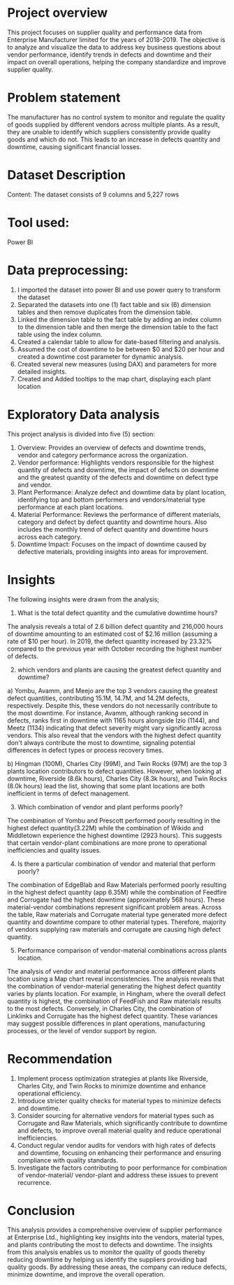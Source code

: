 # Project overview 
This project focuses on supplier quality and performance data from Enterprise Manufacturer limited for the years of 2018-2019. The objective is to analyze and visualize the data to address key business questions about vendor performance, identify trends in defects and downtime and their impact on overall operations, helping the company standardize and improve supplier quality.

# Problem statement
The manufacturer has no control system to monitor and regulate the quality of goods supplied by different vendors across multiple plants. As a result, they are unable to identify which suppliers consistently provide quality goods and which do not. This leads to an increase in defects quantity and downtime, causing significant financial losses.

# Dataset Description
Content: The dataset consists of 9 columns and 5,227 rows

# Tool used: 
Power BI

# Data preprocessing:
1. I imported the dataset into power BI and use power query to transform the dataset
2. Separated the datasets into one (1) fact table and six (6) dimension tables and then remove duplicates from the dimension table.
3. Linked the dimension table to the fact table by adding an index column to the dimension table and then merge the dimension table to the fact table using the index column.
4. Created a calendar table to allow for date-based filtering and analysis.
5. Assumed the cost of downtime to be between $0 and $20 per hour and created a downtime cost parameter for dynamic analysis.
6. Created several new measures (using DAX) and parameters for more detailed insights.
7. Created and Added tooltips to the map chart, displaying each plant location
 
# Exploratory Data analysis
This project analysis is divided into five (5) section:
1. Overview: Provides an overview of defects and downtime trends, vendor and category performance across the organization.
2. Vendor performance: Highlights vendors responsible for the highest quantity of defects and downtime, the impact of defects on downtime and the greatest quantity of the defects and downtime on defect type and vendor.
3. Plant Performance: Analyze defect and downtime data by plant location, identifying top and bottom performers and vendors/material type performance at each plant locations.
4. Material Performance: Reviews the performance of different materials, category and defect by defect quantity and downtime hours. Also includes the monthly trend of defect quantity and downtime hours across each category.
5. Downtime Impact: Focuses on the impact of downtime caused by defective materials, providing insights into areas for improvement.

# Insights
The following insights were drawn from the analysis;
1. What is the total defect quantity and the cumulative downtime hours?
   
The analysis reveals a total of 2.6 billion defect quantity and 216,000 hours of downtime amounting to an estimated cost of $2.16 million (assuming a rate of  $10 per hour). In 2019, the defect quantity increased by 23.32% compared to the previous year with October recording the highest number of defects.

2. which vendors and plants are causing the greatest defect quantity and downtime?
 
a) Yombu, Avamm, and Meejo are the top 3 vendors causing the greatest defect quantities, contributing 15.1M, 14.7M, and 14.2M defects, respectively. Despite this, these vendors do not necessarily contribute to the most downtime. For instance, Avamm, although ranking second in defects, ranks first in downtime with 1165 hours alongside Izio (1144), and Meetz (1134) indicating that defect severity might vary significantly across vendors. This also reveal that the vendors with the highest defect quantity don't always contribute the most to downtime, signaling potential differences in defect types or process recovery times.

b) Hingman (100M), Charles City (99M), and Twin Rocks (97M) are the top 3 plants location contributors to defect quantities. However, when looking at downtime, Riverside (8.6k hours), Charles City (8.3k hours), and Twin Rocks (8.0k hours) lead the list, showing that some plant locations are both inefficient in terms of defect management.

3. Which combination of vendor and plant performs poorly?
   
The combination of Yombu and Prescott performed poorly resulting in the highest defect quantity(3.22M) while the combination of Wikido and Middletown experience the highest downtime (2923 hours). This suggests that certain vendor-plant combinations are more prone to operational inefficiencies and quality issues.

4. Is there a particular combination of vendor and material that perform poorly?
   
The combination of EdgeBlab and Raw Materials performed poorly resulting in the highest defect quantity (app 6.35M) while the combination of Feedfire and Corrugate had the highest downtime (approximately 568 hours). These material-vendor combinations represent significant problem areas. Across the table, Raw materials and Corrugate material type generated more defect quantity and downtime compare to other material types. Therefore, majority of vendors supplying raw materials and corrugate are causing high defect quantity.

5. Performance comparison of vendor-material combinations across plants location.
   
The analysis of vendor and material performance across different plants location using a Map chart reveal inconsistencies. The analysis reveals that the combination of vendor-material generating the highest defect quantity varies by plants location. For example, in Hingham, where the overall defect quantity is highest, the combination of FeedFish and Raw materials results to the most defects. Conversely, in Charles City, the combination of Linklinks and Corrugate has the highest defect quantity. These variances may suggest possible differences in plant operations, manufacturing processes, or the level of vendor support by region.

# Recommendation
1. Implement process optimization strategies at plants like Riverside, Charles City, and Twin Rocks to minimize downtime and enhance operational efficiency.
2. Introduce stricter quality checks for material types to minimize defects and downtime.
3. Consider sourcing for alternative vendors for material types such as Corrugate and Raw Materials, which significantly contribute to downtime and defects, to improve overall material quality and reduce operational inefficiencies.
4. Conduct regular vendor audits for vendors with high rates of defects and downtime, focusing on enhancing their performance and ensuring compliance with quality standards.
5.  Investigate the factors contributing to poor performance for combination of vendor-material/ vendor-plant and address these issues to prevent recurrence.
 
# Conclusion
This analysis provides a comprehensive overview of supplier performance at Enterprise Ltd., highlighting key insights into the vendors, material types, and plants contributing the most to defects and downtime. The insights from this analysis enables us to monitor the quality of goods thereby reducing downtime by helping us identify the suppliers providing bad quality goods. By addressing these areas, the company can reduce defects, minimize downtime, and improve the overall operation.
 


